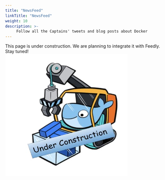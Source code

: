 ```yaml
---
title: "NewsFeed"
linkTitle: "NewsFeed"
weight: 10
description: >-
     Follow all the Captains' tweets and blog posts about Docker
---
```



This page is under construction. We are planning to integrate it with Feedly. Stay tuned!<br>
![My Image](under-construction.png)





